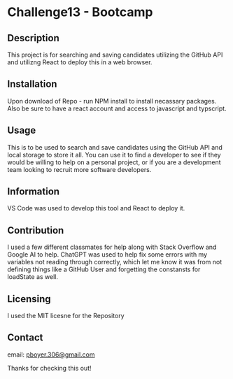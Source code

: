 # Challenge13 - Bootcamp

## Description
This project is for searching and saving candidates utilizing the GitHub API and utilizng React to deploy this in a web browser.

## Installation
Upon download of Repo - run NPM install to install necassary packages. Also be sure to have a react account and access to javascript and typscript.

## Usage
This is to be used to search and save candidates using the GitHub API and local storage to store it all. You can use it to find a developer to see if they would be willing to help on a personal project, or if you are a development team looking to recruit more software developers.

## Information
VS Code was used to develop this tool and React to deploy it.

## Contribution
I used a few different classmates for help along with Stack Overflow and Google AI to help. ChatGPT was used to help fix some errors with my variables not reading through correctly, which let me know it was from not defining things like a GitHub User and forgetting the constansts for loadState as well.

## Licensing
I used the MIT licesne for the Repository

## Contact
email: pboyer.306@gmail.com

Thanks for checking this out!



